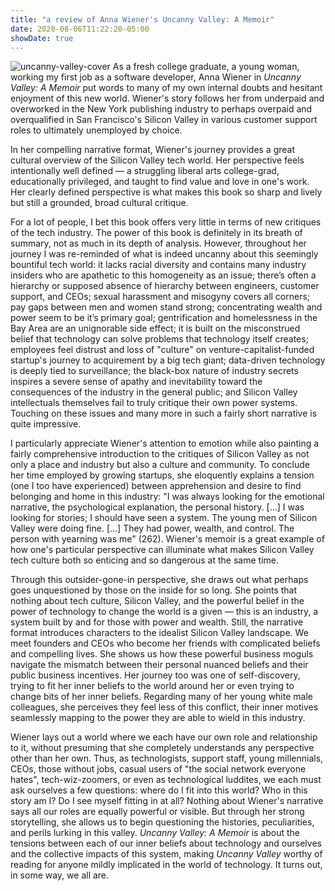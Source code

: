 ```yaml
---
title: "a review of Anna Wiener's Uncanny Valley: A Memoir"
date: 2020-08-06T11:22:20-05:00
showDate: true
---
```

![uncanny-valley-cover](/uncanny_valley_cover.jpg)
As a fresh college graduate, a young woman, working my first job as a software developer, Anna Wiener in *Uncanny Valley: A Memoir* put words to many of my own internal doubts and hesitant enjoyment of this new world. Wiener's story follows her from underpaid and overworked in the New York publishing industry to perhaps overpaid and overqualified in San Francisco's Silicon Valley in various customer support roles to ultimately unemployed by choice.

In her compelling narrative format, Wiener's journey provides a great cultural overview of the Silicon Valley tech world. Her perspective feels intentionally well defined — a struggling liberal arts college-grad, educationally privileged, and taught to find value and love in one's work. Her clearly defined perspective is what makes this book so sharp and lively but still a grounded, broad cultural critique.

For a lot of people, I bet this book offers very little in terms of new critiques of the tech industry. The power of this book is definitely in its breath of summary, not as much in its depth of analysis. However, throughout her journey I was re-reminded of what is indeed uncanny about this seemingly bountiful tech world: it lacks racial diversity and contains many industry insiders who are apathetic to this homogeneity as an issue; there’s often a hierarchy or supposed absence of hierarchy between engineers, customer support, and CEOs; sexual harassment and misogyny covers all corners; pay gaps between men and women stand strong; concentrating wealth and power seem to be it’s primary goal; gentrification and homelessness in the Bay Area are an unignorable side effect; it is built on the misconstrued belief that technology can solve problems that technology itself creates; employees feel distrust and loss of "culture" on venture-capitalist-funded startup's journey to acquirement by a big tech giant; data-driven technology is deeply tied to surveillance; the black-box nature of industry secrets inspires a severe sense of apathy and inevitability toward the consequences of the industry in the general public; and Silicon Valley intellectuals themselves fail to truly critique their own power systems. Touching on these issues and many more in such a fairly short narrative is quite impressive.

I particularly appreciate Wiener's attention to emotion while also painting a fairly comprehensive introduction to the critiques of Silicon Valley as not only a place and industry but also a culture and community. To conclude her time employed by growing startups, she eloquently explains a tension (one I too have experienced) between apprehension and desire to find belonging and home in this industry: "I was always looking for the emotional narrative, the psychological explanation, the personal history. [...] I was looking for stories; I should have seen a system. The young men of Silicon Valley were doing fine. [...] They had power, wealth, and control. The person with yearning was me" (262). Wiener's memoir is a great example of how one's particular perspective can illuminate what makes Silicon Valley tech culture both so enticing and so dangerous at the same time.

Through this outsider-gone-in perspective, she draws out what perhaps goes unquestioned by those on the inside for so long. She points that nothing about tech culture, Silicon Valley, and the powerful belief in the power of technology to change the world is a given — this is an industry, a system built by and for those with power and wealth. Still, the narrative format introduces characters to the idealist Silicon Valley landscape. We meet founders and CEOs who become her friends with complicated beliefs and compelling lives. She shows us how these powerful business moguls navigate the mismatch between their personal nuanced beliefs and their public business incentives. Her journey too was one of self-discovery, trying to fit her inner beliefs to the world around her or even trying to change bits of her inner beliefs. Regarding many of her young white male colleagues, she perceives they feel less of this conflict, their inner motives seamlessly mapping to the power they are able to wield in this industry.

Wiener lays out a world where we each have our own role and relationship to it, without presuming that she completely understands any perspective other than her own. Thus, as technologists, support staff, young millennials, CEOs, those without jobs, casual users of "the social network everyone hates", tech-wiz-zoomers, or even as technological luddites, we each must ask ourselves a few questions: where do I fit into this world? Who in this story am I? Do I see myself fitting in at all? Nothing about Wiener's narrative says all our roles are equally powerful or visible. But through her strong storytelling, she allows us to begin questioning the histories, peculiarities, and perils lurking in this valley. *Uncanny Valley: A Memoir* is about the tensions between each of our inner beliefs about technology and ourselves and the collective impacts of this system, making *Uncanny Valley* worthy of reading for anyone mildly implicated in the world of technology. It turns out, in some way, we all are.

